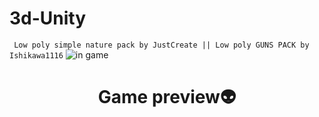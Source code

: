 # 3d-Unity
``` Low poly simple nature pack by JustCreate || Low poly GUNS PACK by Ishikawa1116```
![in game](https://user-images.githubusercontent.com/69869262/159162308-15d1b3e4-825d-4661-9e3d-4f0dd654be3c.png)


<h1 align="center">Game preview👽</h1>
